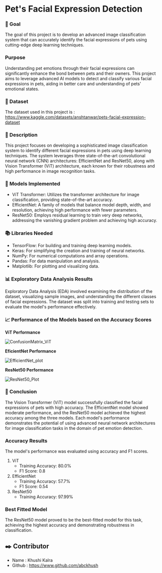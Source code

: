 # **Pet's Facial Expression Detection**

### 🎯 Goal
The goal of this project is to develop an advanced image classification system that can accurately identify the facial expressions of pets using cutting-edge deep learning techniques.

### Purpose
Understanding pet emotions through their facial expressions can significantly enhance the bond between pets and their owners. This project aims to leverage advanced AI models to detect and classify various facial expressions in pets, aiding in better care and understanding of pets' emotional states.

### 🧵 Dataset
The dataset used in this project is : https://www.kaggle.com/datasets/anshtanwar/pets-facial-expression-dataset

### 🧾 Description
This project focuses on developing a sophisticated image classification system to identify different facial expressions in pets using deep learning techniques. The system leverages three state-of-the-art convolutional neural network (CNN) architectures: EfficientNet and ResNet50, along with Vision Transformer (ViT) architecture, each known for their robustness and high performance in image recognition tasks.

### 🚀 Models Implemented
- ViT Transformer: Utilizes the transformer architecture for image classification, providing state-of-the-art accuracy.
- EfficientNet: A family of models that balance model depth, width, and resolution, achieving high performance with fewer parameters.
- ResNet50: Employs residual learning to train very deep networks, addressing the vanishing gradient problem and achieving high accuracy.

### 📚 Libraries Needed
- TensorFlow: For building and training deep learning models.
- Keras: For simplifying the creation and training of neural networks.
- NumPy: For numerical computations and array operations.
- Pandas: For data manipulation and analysis.
- Matplotlib: For plotting and visualizing data.

### 📊 Exploratory Data Analysis Results
Exploratory Data Analysis (EDA) involved examining the distribution of the dataset, visualizing sample images, and understanding the different classes of facial expressions. The dataset was split into training and testing sets to evaluate the model's performance effectively.

### 📈 Performance of the Models based on the Accuracy Scores

**ViT Performance**

![ConfusionMatrix_ViT](https://github.com/abckhush/DL-Simplified/assets/127378920/d708a320-014b-43bf-881e-67908057f0e2)

**EficientNet Performance**

![EfficientNet_plot](https://github.com/abckhush/DL-Simplified/assets/127378920/631071c2-91cc-4b96-9114-869e4f55cd96)

**ResNet50 Performance**

![ResNet50_Plot](https://github.com/abckhush/DL-Simplified/assets/127378920/03ef5ddc-e537-4101-aedd-3e5d3c83fe6e)


### 📢 Conclusion
The Vision Transformer (ViT) model successfully classified the facial expressions of pets with high accuracy. The EfficientNet model showed moderate performance, and the ResNet50 model achieved the highest accuracy among the three models. Each model's performance demonstrates the potential of using advanced neural network architectures for image classification tasks in the domain of pet emotion detection.

### Accuracy Results
The model's performance was evaluated using accuracy and F1 scores.
1. ViT
   - Training Accuracy: 80.0%
   - F1 Score: 0.8
2. EfficientNet
   - Training Accuracy: 57.7%
   - F1 Score: 0.54
3. ResNet50
   - Training Accuracy: 97.99%

### Best Fitted Model
The ResNet50 model proved to be the best-fitted model for this task, achieving the highest accuracy and demonstrating robustness in classification.

## ✒️ Contributor
- Name : Khushi Kalra
- Github : https://www.github.com/abckhush
